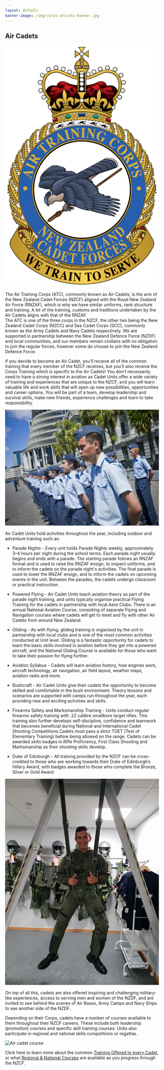 ```yaml
---
layout: default
banner-image: /img/corps-atc/atc-banner.jpg
---
```


## Air Cadets

<section class="image-text top">

<img class="corps-page-crest" src="/img/logos/NZCF_AirCadets_Logo_2022_Final.png" alt="Air cadets crest">
<p class="lead">The Air Training Corps (ATC), commonly known as Air Cadets, is the arm of the New Zealand Cadet Forces (NZCF) aligned with the Royal New Zealand Air Force (RNZAF), which is why we have similar uniforms, rank structure and training. A lot of the training, customs and traditions undertaken by the Air Cadets aligns with that of the RNZAF.
<br>
The ATC is one of the three corps in the NZCF, the other two being the New Zealand Cadet Corps (NZCC) and Sea Cadet Corps (SCC), commonly known as the Army Cadets and Navy Cadets respectively. We are supported in partnership between the New Zealand Defence Force (NZDF) and local communities, and our members remain civilians with no obligation to join the regular forces, however some do choose to join the New Zealand Defence Force.</p>

</section>

<p class="page-item">If you decide to become an Air Cadet, you’ll receive all of the common training that every member of the NZCF receives, but you’ll also receive the Corps Training which is specific to the Air Cadets! You don't necessarily need to have a strong interest in aviation as Cadet Units offer a wide variety of training and experiences that are unique to the NZCF, and you will learn valuable life and work skills that will open up new possibilities, opportunities and career options. You will be part of a team, develop leadership and survival skills, make new friends, experience challenges and learn to take responsibility.</p>

<img src="/img/corps-atc/20141109_WN_S1015650_0009.jpg" alt="Air cadets" class="page-item">

Air Cadet Units hold activities throughout the year, including outdoor and adventure training such as:

* Parade Nights - Every unit holds Parade Nights weekly, approximately 3–4 hours per night during the school terms. Each parade night usually begins and ends with a parade. The starting parade follows an RNZAF format and is used to raise the RNZAF ensign, to inspect uniforms, and to inform the cadets on the parade night's activities. The final parade is used to lower the RNZAF ensign, and to inform the cadets on upcoming events in the unit. Between the parades, the cadets undergo classroom or practical instruction.

* Powered Flying - Air Cadet Units teach aviation theory as part of the parade night training, and units typically organise practical Flying Training for the cadets in partnership with local Aero Clubs. There is an annual National Aviation Course, consisting of separate Flying and Navigation courses where cadets will get to meet and fly with other Air Cadets from around New Zealand. 


* Gliding - As with flying, gliding training is organised by the unit in partnership with local clubs and is one of the most common activities conducted at Unit level. Gliding is a fantastic opportunity for cadets to learn the basic skills involved in aviation before they get into a powered aircraft, and the National Gliding Course is available for those who want to take their passion for flying further. 


* Aviation Syllabus - Cadets will learn aviation history, how engines work, aircraft technology, air navigation, air field layout, weather maps, aviation radio and more. 

* Bushcraft - Air Cadet Units give their cadets the opportunity to become skilled and comfortable in the bush environment. Theory lessons and scenarios are supported with camps run throughout the year, each providing new and exciting activities and skills. 

* Firearms Safety and Marksmanship Training - Units conduct regular firearms safety training with .22 calibre smallbore target rifles. This training also further develops self-discipline, confidence and teamwork that becomes beneficial during National and International Cadet Shooting Competitions.Cadets must pass a strict TOET (Test of Elementary Training) before being allowed on the range. Cadets can be awarded skills badges in Rifle Proficiency, First Class Shooting and Marksmanship as their shooting skills develop.

* Duke of Edinburgh - All training provided by the NZCF can be cross-credited to those who are working towards their Duke of Edinburgh’s Hillary Award, with badges awarded to those who complete the Bronze, Silver or Gold Award.

<section class="image-text">

<img src="/img/corps-atc/20190108_102553.jpg" alt="Cadet in Flight suit">

On top of all this, cadets are also offered inspiring and challenging military-like experiences, access to serving men and women of the NZDF, and are invited to see behind the scenes of  Air Bases, Army Camps and Navy Ships to see another side of the NZDF. 

</section>

<p class="page-item">Depending on their Corps, cadets have a number of courses available to them throughout their NZCF careers. These include both leadership (promotion) courses and specific skill training courses. Units also participate in regional and national skills competitions or regattas.</p>

<img src="/img/corps-atc/0a1.JPG" alt="Air cadet course">

Click here to learn more about the common [Training Offered to every Cadet](training.html), or what [Regional & National Courses](cadetcourses.html) are available as you progress through the NZCF.
